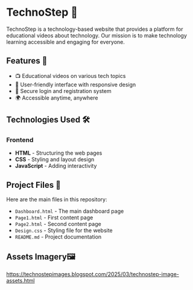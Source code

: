 # TechnoStep 🚀  
TechnoStep is a technology-based website that provides a platform for educational videos about technology. Our mission is to make technology learning accessible and engaging for everyone.  

## Features 🌟  
- 📺 Educational videos on various tech topics  
- 🎨 User-friendly interface with responsive design  
- 🔐 Secure login and registration system  
- 🌍 Accessible anytime, anywhere  

## Technologies Used 🛠️  
### Frontend  
- **HTML** - Structuring the web pages  
- **CSS** - Styling and layout design  
- **JavaScript** - Adding interactivity

## Project Files 📂  
Here are the main files in this repository:  
- `Dashboard.html` - The main dashboard page  
- `Page1.html` - First content page  
- `Page2.html` - Second content page  
- `Design.css` - Styling file for the website  
- `README.md` - Project documentation

## Assets Imagery🖼️
https://technostepimages.blogspot.com/2025/03/technostep-image-assets.html
